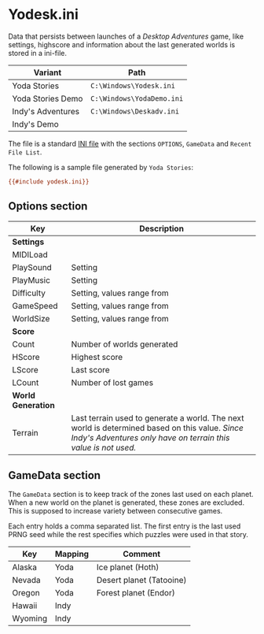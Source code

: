 Yodesk.ini
==========

Data that persists between launches of a *Desktop Adventures* game, like settings, highscore and information about the last generated worlds is stored in a ini-file.

| Variant           | Path                      |
|-------------------|---------------------------|
| Yoda Stories      | `C:\Windows\Yodesk.ini`   |
| Yoda Stories Demo | `C:\Windows\YodaDemo.ini` |
| Indy's Adventures | `C:\Windows\Deskadv.ini`  |
| Indy's Demo       |                           |

The file is a standard [INI file](https://en.wikipedia.org/wiki/INI_file) with the sections `OPTIONS`, `GameData` and `Recent File List`.

The following is a sample file generated by `Yoda Stories`:

```ini
{{#include yodesk.ini}}
```

Options section
---------------

| Key                  | Description                                                                                                                                                     |
|----------------------|-----------------------------------------------------------------------------------------------------------------------------------------------------------------|
| **Settings**         |                                                                                                                                                                 |
| MIDILoad             |                                                                                                                                                                 |
| PlaySound            | Setting                                                                                                                                                         |
| PlayMusic            | Setting                                                                                                                                                         |
| Difficulty           | Setting, values range from                                                                                                                                      |
| GameSpeed            | Setting, values range from                                                                                                                                      |
| WorldSize            | Setting, values range from                                                                                                                                      |
| **Score**            |                                                                                                                                                                 |
| Count                | Number of worlds generated                                                                                                                                      |
| HScore               | Highest score                                                                                                                                                   |
| LScore               | Last score                                                                                                                                                      |
| LCount               | Number of lost games                                                                                                                                            |
| **World Generation** |                                                                                                                                                                 |
| Terrain              | Last terrain used to generate a world. The next world is determined based on this value. *Since Indy's Adventures only have on terrain this value is not used.* |

GameData section
----------------

The `GameData` section is to keep track of the zones last used on each planet. When a new world on the planet is generated, these zones are excluded. This is supposed to increase variety between consecutive games.

Each entry holds a comma separated list. The first entry is the last used PRNG seed while the rest specifies which puzzles were used in that story.

| Key     | Mapping | Comment                  |
|---------|---------|--------------------------|
| Alaska  | Yoda    | Ice planet (Hoth)        |
| Nevada  | Yoda    | Desert planet (Tatooine) |
| Oregon  | Yoda    | Forest planet (Endor)    |
| Hawaii  | Indy    |                          |
| Wyoming | Indy    |                          |
